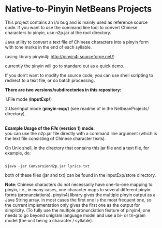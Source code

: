 # Native-to-Pinyin NetBeans Projects

This project contains an i/o bug and is mainly used as reference source code. If you want to use the command line tool to convert Chinese characters to pinyin, use n2p.jar at the root directory.

Java utility to convert a text file of Chinese characters into a pinyin form with tone marks in the end of each syllable. 

(using library pinyin4j:   http://pinyin4j.sourceforge.net/)

currently the pinyin will go to standard out as a quick demo.

If you don't want to modify the source code, you can use shell scripting to redirect to a text file, or do batch processing.

<b>There are two versions/subdirectories in this repository: </b>

1.File mode (<b>InputExp/</b>) 

2.UserInput mode (<b>pinyin-exp/</b>) (see readme of in the NetbeanProjects/ directory).

<br>
<b>Example Usage of the <i>File</i> (version 1) mode: </b>
<br>
you can use the n2p.jar file directly with a command line argument (which is the text file consisting of Chinese character texts).

On Unix shell, in the directory that contains this jar file and a text file, for example, do:
```

$java -jar ConversionN2p.jar lyrics.txt
```
both of these files (jar and txt) can be found in the InputExp/store directory.

<b>Note</b>: Chinese characters  do not necessarily have one-to-one mapping to pinyin, i.e., in many cases, one character maps to several different pinyin forms (pronunciations). pinyin4j library gives the multiple pinyin output as a Java String array. In most cases the first one is the most frequent one, so the current implementation only gives the first one as the output for simplicity. (To fully use the multiple pronunciation feature of pinyin4j one needs to go beyond unigram language model and use a bi- or tri-gram model (the unit being a character / syllable). 
